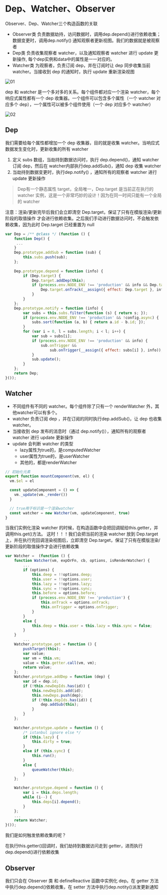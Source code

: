 # Dep、Watcher、Observer
Observer、Dep、Watcher三个构造函数的关联
* Observer类 负责数据劫持，访问数据时，调用dep.depend()进行依赖收集；数据变更时，调用dep.notify() 通知观察者更新视图。我们的数据就是被观察者
* Dep类 负责收集观察者 watcher，以及通知观察者 watcher 进行 update 更新操作, 每个dep实例和data中的属性是一一对应的。
* Watcher类 为观察者，负责订阅 dep，并在订阅时让 dep 同步收集当前 watcher。当接收到 dep 的通知时，执行 update 重新渲染视图

![01](/images/relative01.webp)

dep 和 watcher 是一个多对多的关系。每个组件都对应一个渲染 watcher，每个响应式属性都有一个 dep 收集器。一个组件可以包含多个属性（一个 watcher 对应多个 dep），一个属性可以被多个组件使用（一个 dep 对应多个 watcher）

![02](/images/relative02.webp)

## Dep
我们需要给每个属性都增加一个 dep 收集器，目的就是收集 watcher。当响应式数据发生变化时，更新收集的所有 watcher
1. 定义 subs 数组，当劫持到数据访问时，执行 dep.depend()，通知 watcher 订阅 dep，然后在 watcher内部执行dep.addSub()，通知 dep 收集 watcher
2. 当劫持到数据变更时，执行dep.notify() ，通知所有的观察者 watcher 进行 update 更新操作

> Dep有一个静态属性 target，全局唯一，Dep.target 是当前正在执行的 watcher 实例，这是一个非常巧妙的设计！因为在同一时间只能有一个全局的 watcher

注意：渲染/更新完毕后我们会立即清空 Dep.target，保证了只有在模版渲染/更新阶段的取值操作 才会进行依赖收集。之后我们手动进行数据访问时，不会触发依赖收集，因为此时 Dep.target 已经重置为 null
```js
var Dep = /** @class */ (function () {
    function Dep() {
     ...
    }
    Dep.prototype.addSub = function (sub) {
        this.subs.push(sub);
    };
   
    Dep.prototype.depend = function (info) {
        if (Dep.target) {
            Dep.target.addDep(this);
            if (process.env.NODE_ENV !== 'production' && info && Dep.target.onTrack) {
                Dep.target.onTrack(__assign({ effect: Dep.target }, info));
            }
        }
    };
    Dep.prototype.notify = function (info) {
        var subs = this.subs.filter(function (s) { return s; });
        if (process.env.NODE_ENV !== 'production' && !config.async) {
            subs.sort(function (a, b) { return a.id - b.id; });
        }
        for (var i = 0, l = subs.length; i < l; i++) {
            var sub = subs[i];
            if (process.env.NODE_ENV !== 'production' && info) {
                sub.onTrigger &&
                    sub.onTrigger(__assign({ effect: subs[i] }, info));
            }
            sub.update();
        }
    };
    return Dep;
}());

```
## Watcher
* 不同组件有不同的 watcher。每个组件除了只有一个 renderWatcher 外，其他watcher可以有多个。
* watcher 负责订阅 dep ，并在订阅的同时执行dep.addSub()，让 dep 也收集 watcher。
* 当接收到 dep 发布的消息时（通过 dep.notify()），通知所有的观察者 watcher 进行 update 更新操作
* update 会判断 watcher 的类型
  * lazy属性为true的，是computedWatcher
  * user属性为true的，是userWatcher
  * 其他的，都是renderWatcher


```js
// 初始化元素
export function mountComponent(vm, el) {
  vm.$el = el

  const updateComponent = () => {
    vm._update(vm._render())
  }

  // true用于标识是一个渲染watcher
  const watcher = new Watcher(vm, updateComponent, true)
}
```
当我们实例化渲染 watcher 的时候，在构造函数中会把回调赋给this.getter，并调用this.get()方法。
这时！！！我们会把当前的渲染 watcher 放到 Dep.target 上，并在执行完回调渲染视图后，立即清空 Dep.target，保证了只有在模版渲染/更新阶段的取值操作才会进行依赖收集
```js
var Watcher =  (function () {
    function Watcher(vm, expOrFn, cb, options, isRenderWatcher) {
        ...
        if (options) {
            this.deep = !!options.deep;
            this.user = !!options.user;
            this.lazy = !!options.lazy;
            this.sync = !!options.sync;
            this.before = options.before;
            if (process.env.NODE_ENV !== 'production') {
                this.onTrack = options.onTrack;
                this.onTrigger = options.onTrigger;
            }
        }
        else {
            this.deep = this.user = this.lazy = this.sync = false;
        }
    }
        ...
    Watcher.prototype.get = function () {
        pushTarget(this);
        var value;
        var vm = this.vm;
        value = this.getter.call(vm, vm);
        return value;
    };
    Watcher.prototype.addDep = function (dep) {
        var id = dep.id;
        if (!this.newDepIds.has(id)) {
            this.newDepIds.add(id);
            this.newDeps.push(dep);
            if (!this.depIds.has(id)) {
                dep.addSub(this);
            }
        }
    };
 
    Watcher.prototype.update = function () {
        /* istanbul ignore else */
        if (this.lazy) {
            this.dirty = true;
        }
        else if (this.sync) {
            this.run();
        }
        else {
            queueWatcher(this);
        }
    };

    Watcher.prototype.depend = function () {
        var i = this.deps.length;
        while (i--) {
            this.deps[i].depend();
        }
    };
    ...
    return Watcher;
}());
```

我们是如何触发依赖收集的呢？

在执行this.getter()回调时，我们劫持到数据访问走到 getter，进而执行dep.depend()进行依赖收集

## Observer
我们只会在 Observer 类 和 defineReactive 函数中实例化 dep。在 getter 方法中执行dep.depend()依赖收集，在 setter 方法中执行dep.notity()派发更新通知



